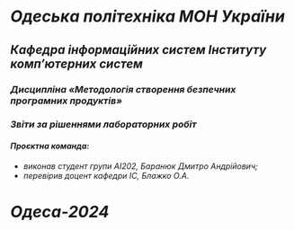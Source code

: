 # *Одеська політехніка МОН України*

## *Кафедра інформаційних систем Інституту комп’ютерних систем*

### *Дисципліна «Методологія створення безпечних програмних продуктів»*

### *Звіти за рішеннями лабораторних робіт*

#### *Проєктна команда:*
- *виконав студент групи AI202, Баранюк Дмитро Андрійович;*
- *перевірив доцент кафедри ІС, Блажко О.А.*

# *Одеса-2024*
